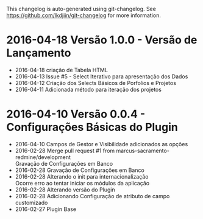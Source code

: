 This changelog is auto-generated using git-changelog.
See https://github.com/lkdjiin/git-changelog for more information.


2016-04-18 Versão 1.0.0 - Versão de Lançamento  
================================================
* 2016-04-18 criação de Tabela HTML  
* 2016-04-13 Issue #5 - Select Iterativo para apresentação dos Dados  
* 2016-04-12 Criação dos Selects Básicos de Porfolios e Projetos  
* 2016-04-11 Adicionada método para iteração dos projetos  

2016-04-10 Versão 0.0.4 - Configurações Básicas do Plugin  
===========================================================
* 2016-04-10 Campos de Gestor e Visibilidade adicionados as opções  
* 2016-02-28 Merge pull request #1 from marcus-sacramento-redmine/development  
  Gravação de Configurações em Banco
* 2016-02-28 Gravação de Configurações em Banco  
* 2016-02-28 Alterando o init para internacionalização  
  Ocorre erro ao tentar iniciar os módulos da aplicação
* 2016-02-28 Alterando versão do Plugin  
* 2016-02-28 Adicionando Configuração de atributo de campo customizado  
* 2016-02-27 Plugin Base  
